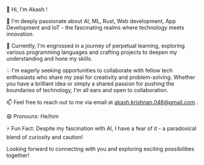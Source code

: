 👋 Hi, I'm Akash !

👀 I'm deeply passionate about AI, ML, Rust, Web development, App Development and IoT - the fascinating realms where technology meets innovation.

🌱 Currently, I'm engrossed in a journey of perpetual learning, exploring various programming languages and crafting projects to deepen my understanding and hone my skills.

💡 I'm eagerly seeking opportunities to collaborate with fellow tech enthusiasts who share my zeal for creativity and problem-solving. Whether you have a brilliant idea or simply a shared passion for pushing the boundaries of technology, I'm all ears and open to collaboration.

📫 Feel free to reach out to me via email at akash.krishnan.046@gmail.com .

😄 Pronouns: He/him

⚡ Fun Fact: Despite my fascination with AI, I have a fear of it - a paradoxical blend of curiosity and caution!

Looking forward to connecting with you and exploring exciting possibilities together!

<!---
iesxz-c/iesxz-c is a ✨ special ✨ repository because its `README.md` (this file) appears on your GitHub profile.
You can click the Preview link to take a look at your changes.
--->
